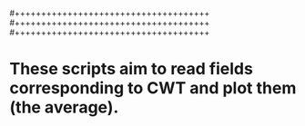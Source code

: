 #+++++++++++++++++++++++++++++++++++++
#+++++++++++++++++++++++++++++++++++++
#+++++++++++++++++++++++++++++++++++++
# 
# 
# These scripts aim to read fields corresponding to CWT and plot them (the average).



